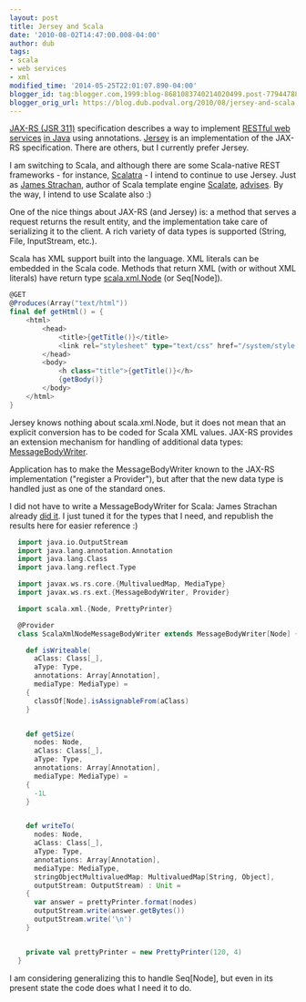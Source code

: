 ```yaml
---
layout: post
title: Jersey and Scala
date: '2010-08-02T14:47:00.008-04:00'
author: dub
tags:
- scala
- web services
- xml
modified_time: '2014-05-25T22:01:07.890-04:00'
blogger_id: tag:blogger.com,1999:blog-8681083740214020499.post-7794478870804755238
blogger_orig_url: https://blog.dub.podval.org/2010/08/jersey-and-scala.html
---
```


[JAX-RS (JSR 311)](http://jcp.org/en/jsr/detail?id=311) specification describes a way to implement
[RESTful web services](http://www.amazon.com/Restful-Web-Services-Leonard-Richardson/dp/0596529260)
[in Java](http://www.amazon.com/RESTful-Java-Jax-RS-Animal-Guide/dp/0596158041) using annotations.
[Jersey](https://jersey.dev.java.net/) is an implementation of the JAX-RS specification.
There are others, but I currently prefer Jersey.

I am switching to Scala, and although there are some Scala-native REST frameworks - for instance,
[Scalatra](https://github.com/scalatra/scalatra) - I intend to continue to use Jersey. Just as
[James Strachan](http://macstrac.blogspot.com/), author of Scala template engine [Scalate](http://scalate.fusesource.org/),
[advises](http://servicemix.396122.n5.nabble.com/Scalatra-to-SMX4-td3265674.html). By the way, I intend to use Scalate
also :)

One of the nice things about JAX-RS (and Jersey) is: a method that serves a request returns the result entity, and the
implementation take care of serializing it to the client. A rich variety of data types is supported (String, File,
InputStream, etc.).

Scala has XML support built into the language. XML literals can be embedded in the Scala code. Methods that return XML
(with or without XML literals) have return type [scala.xml.Node](http://www.scala-lang.org/api/current/scala/xml/Node.html)
(or Seq[Node]).

```scala
@GET
@Produces(Array("text/html"))
final def getHtml() = {
    <html>
        <head>
            <title>{getTitle()}</title>
            <link rel="stylesheet" type="text/css" href="/system/style.css"/>
        </head>
        <body>
            <h class="title">{getTitle()}</h>
            {getBody()}
        </body>
    </html>
}
```

Jersey knows nothing about scala.xml.Node, but it does not mean that an explicit conversion has to be coded for Scala
XML values. JAX-RS provides an extension mechanism for handling of additional data types:
[MessageBodyWriter](https://jsr311.dev.java.net/nonav/releases/1.1/javax/ws/rs/ext/MessageBodyWriter.html).

Application has to make the MessageBodyWriter known to the JAX-RS implementation ("register a Provider"), but after that
the new data type is handled just as one of the standard ones.

I did not have to write a MessageBodyWriter for Scala: James Strachan already
[did it](http://jersey.576304.n2.nabble.com/added-jersey-scala-library-to-trunk-td2725623.html). I just tuned it for the
types that I need, and republish the results here for easier reference :)

```scala
  import java.io.OutputStream
  import java.lang.annotation.Annotation
  import java.lang.Class
  import java.lang.reflect.Type

  import javax.ws.rs.core.{MultivaluedMap, MediaType}
  import javax.ws.rs.ext.{MessageBodyWriter, Provider}

  import scala.xml.{Node, PrettyPrinter}

  @Provider
  class ScalaXmlNodeMessageBodyWriter extends MessageBodyWriter[Node] {

    def isWriteable(
      aClass: Class[_],
      aType: Type,
      annotations: Array[Annotation],
      mediaType: MediaType) =
    {
      classOf[Node].isAssignableFrom(aClass)
    }


    def getSize(
      nodes: Node,
      aClass: Class[_],
      aType: Type,
      annotations: Array[Annotation],
      mediaType: MediaType) =
    {
      -1L
    }


    def writeTo(
      nodes: Node,
      aClass: Class[_],
      aType: Type,
      annotations: Array[Annotation],
      mediaType: MediaType,
      stringObjectMultivaluedMap: MultivaluedMap[String, Object],
      outputStream: OutputStream) : Unit =
    {
      var answer = prettyPrinter.format(nodes)
      outputStream.write(answer.getBytes())
      outputStream.write('\n')
    }


    private val prettyPrinter = new PrettyPrinter(120, 4)
  }
```

I am considering generalizing this to handle Seq[Node], but even in its present state the code does what I need it to do.
